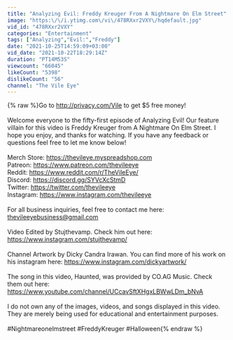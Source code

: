 ```yaml
---
title: "Analyzing Evil: Freddy Kreuger From A Nightmare On Elm Street"
image: "https:\/\/i.ytimg.com\/vi\/478RXxr2VXY\/hqdefault.jpg"
vid_id: "478RXxr2VXY"
categories: "Entertainment"
tags: ["Analyzing","Evil:","Freddy"]
date: "2021-10-25T14:59:09+03:00"
vid_date: "2021-10-22T18:29:14Z"
duration: "PT14M53S"
viewcount: "66045"
likeCount: "5398"
dislikeCount: "56"
channel: "The Vile Eye"
---
```

{% raw %}Go to <a rel="nofollow" target="blank" href="http://privacy.com/Vile">http://privacy.com/Vile</a>  to get $5 free money!<br /><br />Welcome everyone to the fifty-first episode of Analyzing Evil! Our feature villain for this video is Freddy Kreuger from A Nightmare On Elm Street. I hope you enjoy, and thanks for watching. If you have any feedback or questions feel free to let me know below!<br /><br />Merch Store: <a rel="nofollow" target="blank" href="https://thevileye.myspreadshop.com">https://thevileye.myspreadshop.com</a><br />Patreon: <a rel="nofollow" target="blank" href="https://www.patreon.com/thevileeye​">https://www.patreon.com/thevileeye​</a><br />Reddit: <a rel="nofollow" target="blank" href="https://www.reddit.com/r/TheVileEye/">https://www.reddit.com/r/TheVileEye/</a><br />Discord: <a rel="nofollow" target="blank" href="https://discord.gg/SYVcXcStmD">https://discord.gg/SYVcXcStmD</a><br />Twitter: <a rel="nofollow" target="blank" href="https://twitter.com/thevileeye​">https://twitter.com/thevileeye​</a><br />Instagram: <a rel="nofollow" target="blank" href="https://www.instagram.com/thevileeye​">https://www.instagram.com/thevileeye​</a><br /><br />For all business inquiries, feel free to contact me here: thevileeyebusiness@gmail.com<br /><br />Video Edited by Stujthevamp. Check him out here: <a rel="nofollow" target="blank" href="https://www.instagram.com/stujthevamp/">https://www.instagram.com/stujthevamp/</a><br /><br />Channel Artwork by Dicky Candra Irawan. You can find more of his work on his instagram here: <a rel="nofollow" target="blank" href="https://www.instagram.com/dickyartwork/​">https://www.instagram.com/dickyartwork/​</a><br /><br />The song in this video, Haunted, was provided by CO.AG Music. Check them out here: <a rel="nofollow" target="blank" href="https://www.youtube.com/channel/UCcavSftXHgxLBWwLDm_bNvA">https://www.youtube.com/channel/UCcavSftXHgxLBWwLDm_bNvA</a><br /><br />I do not own any of the images, videos, and songs displayed in this video. They are merely being used for educational and entertainment purposes.<br /><br />#Nightmareonelmstreet #FreddyKreuger #Halloween{% endraw %}
